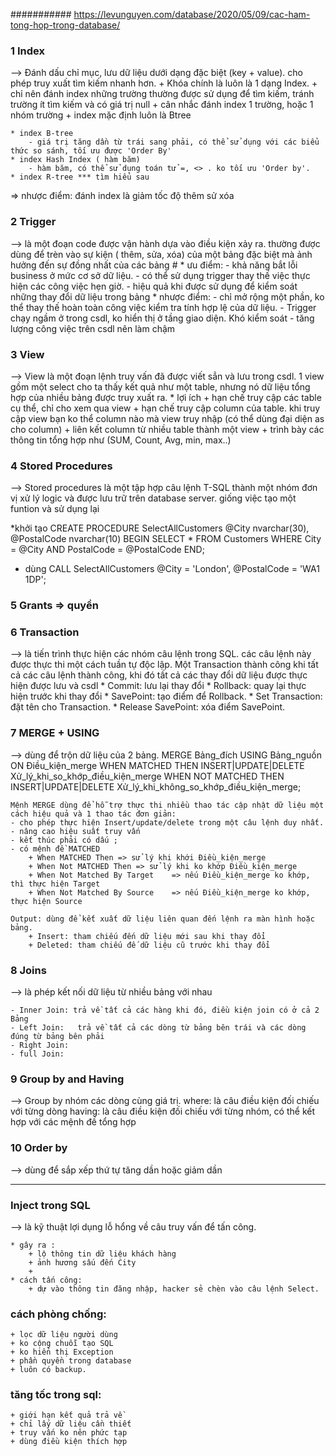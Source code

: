 ########### https://levunguyen.com/database/2020/05/09/cac-ham-tong-hop-trong-database/

### 1 Index
--> Đánh dấu chỉ mục, lưu dữ liệu dưới dạng đặc biệt (key + value).  cho phép truy xuất tìm kiếm nhanh hơn.
    + Khóa chính là luôn là 1 dạng Index. 
    + chỉ nên đánh index những trường thường được sử dụng để tìm kiếm, tránh trường ít tìm kiếm và có giá trị null
    + cân nhắc đánh index 1 trường, hoặc 1 nhóm trường
    + index mặc định luôn là Btree

    * index B-tree
        - giá trị tăng dần từ trái sang phải, có thể sử dụng với các biểu thức so sánh, tối ưu được 'Order By'
    * index Hash Index ( hàm băm)
        - hàm băm, có thể sử dụng toán tử =, <> . ko tối ưu 'Order by'.
    * index R-tree *** tìm hiểu sau
=> nhược điểm: đánh index là giảm tốc độ thêm sử xóa

### 2 Trigger
--> là một đoạn code được vận hành dựa vào điều kiện xảy ra. thường được dùng để trèn vào sự kiện ( thêm, sửa, xóa) của một bảng đặc biệt mà ảnh hưởng đến sự đồng nhất của các bảng #
    * ưu điểm: 
        - khả năng bắt lỗi business ở mức cơ sở dữ liệu.
        - có thể sử dụng trigger thay thế việc thực hiện các công việc hẹn giờ.
        - hiệu quả khi được sử dụng để kiểm soát những thay đổi dữ liệu trong bảng 
    * nhược điểm:
        - chỉ mở rộng một phần, ko thể thay thế hoàn toàn công việc kiểm tra tính hợp lệ của dữ liệu.
        - Trigger chạy ngầm ở trong csdl, ko hiển thị ở tầng giao diện. Khó kiểm soát
        - tăng lượng công việc trên csdl nên làm chậm
### 3 View
--> View là một đoạn lệnh truy vấn đã được viết sẳn và lưu trong csdl. 1 view gồm một select cho ta thấy kết quả như một table, nhưng nó dữ liệu tổng hợp của nhiều bảng được truy xuất ra.
    * lợi ích
        + hạn chế truy cập các table cụ thể, chỉ cho xem qua view
        + hạn chế truy cập column của table. khi truy cập view bạn ko thể column nào mà view truy nhập (có thể dùng đại diện as cho column)
        + liên kết column từ nhiều table thành một view
        + trình bày các thông tin tổng hợp như (SUM, Count, Avg, min, max..)


### 4 Stored Procedures
--> Stored procedures là một tập hợp câu lệnh T-SQL thành một nhóm đơn vị xử lý logic và được lưu trữ trên database server. giống việc tạo một funtion và sử dụng lại


*khởi tạo
    CREATE PROCEDURE SelectAllCustomers @City nvarchar(30), @PostalCode nvarchar(10)
    BEGIN
    SELECT * FROM Customers WHERE City = @City AND PostalCode = @PostalCode
    END;
* dùng 
    CALL SelectAllCustomers @City = 'London', @PostalCode = 'WA1 1DP'; 

### 5 Grants => quyền

### 6 Transaction 
--> là tiến trình thực hiện các nhóm câu lệnh trong SQL. các câu lệnh này được thực thi một cách tuần tự độc lập. Một Transaction thành công khi tất cả các câu lệnh thành công, khi đó tất cả các thay đổi dữ liệu được thực hiện được lưu và csdl
    * Commit: lưu lại thay đổi
    * Rollback: quay lại thực hiện trước khi thay đổi
    * SavePoint: tạo điểm để Rollback.
    * Set Transaction: đặt tên cho Transaction.
    * Release SavePoint: xóa điểm SavePoint.

### 7 MERGE + USING   
--> dùng để trộn dữ liệu của 2 bảng.
    MERGE Bảng_đích
    USING Bảng_nguồn
    ON Điều_kiện_merge
    WHEN MATCHED THEN INSERT|UPDATE|DELETE Xử_lý_khi_so_khớp_điều_kiện_merge
    WHEN NOT MATCHED THEN INSERT|UPDATE|DELETE Xử_lý_khi_không_so_khớp_điều_kiện_merge;

    Mệnh MERGE dùng để hỗ trợ thực thi nhiều thao tác cập nhật dữ liệu một cách hiệu quả và 1 thao tác đơn giản:
    - cho phép thực hiện Insert/update/delete trong một câu lệnh duy nhất.
    - nâng cao hiệu suất truy vấn
    - kết thúc phải có dấu ;
    - có mệnh đề MATCHED
        + When MATCHED Then => sử lý khi khới Điều_kiện_merge
        + When Not MATCHED Then => sử lý khi ko khớp Điều_kiện_merge
        + When Not Matched By Target    => nếu Điều_kiện_merge ko khớp, thì thực hiện Target
        + When Not Matched By Source    => nếu Điều_kiện_merge ko khớp, thực hiện Source

    Output: dùng để kết xuất dữ liệu liên quan đến lệnh ra màn hình hoặc bảng.
        + Insert: tham chiếu đến dữ liệu mới sau khi thay đổi
        + Deleted: tham chiếu đế dữ liệu cũ trước khi thay đổi


### 8 Joins 
--> là phép kết nối dữ liệu từ nhiều bảng với nhau

    - Inner Join: trả về tất cả các hàng khi đó, điều kiện join có ở cả 2 Bảng 
    - Left Join:   trả về tất cả các dòng từ bảng bên trái và các dòng đúng từ bảng bên phải
    - Right Join:
    - full Join:

### 9 Group by and Having
--> Group by nhóm các dòng cùng giá trị.
    where: là câu điều kiện đối chiếu với từng dòng
    having: là câu điều kiện đối chiếu với từng nhóm, có thể kết hợp với các mệnh đề tổng hợp

### 10 Order by
--> dùng để sắp xếp thứ tự tăng dần hoặc giảm dần

-----------------------
### Inject trong SQL
--> là kỹ thuật lợi dụng lỗ hổng về câu truy vấn để tấn công.

    * gây ra :
        + lộ thông tin dữ liệu khách hàng
        + ảnh hương sấu đến City
        + 
    * cách tấn công: 
        + dự vào thông tin đăng nhập, hacker sẻ chèn vào câu lệnh Select.

### cách phòng chống:
    + lọc dữ liệu người dùng
    + ko cộng chuỗi tạo SQL
    + ko hiển thị Exception
    + phần quyền trong database
    + luôn có backup.

### tăng tốc trong sql:
    + giới hạn kết quả trả về
    + chỉ lấy dữ liệu cần thiết
    + truy vấn ko nên phức tạp  
    + dùng điều kiện thích hợp